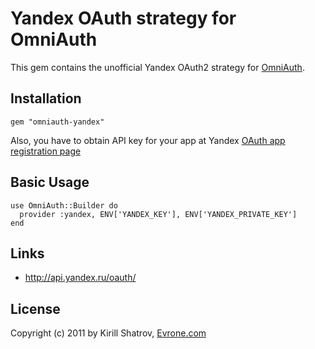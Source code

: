 # Yandex OAuth strategy for OmniAuth

This gem contains the unofficial Yandex OAuth2 strategy for [OmniAuth](http://github.com/intridea/omniauth).

## Installation

    gem "omniauth-yandex"
    
Also, you have to obtain API key for your app at Yandex [OAuth app registration page](https://oauth.yandex.ru/client/new)

## Basic Usage

    use OmniAuth::Builder do
      provider :yandex, ENV['YANDEX_KEY'], ENV['YANDEX_PRIVATE_KEY']
    end


## Links

* http://api.yandex.ru/oauth/

## License

Copyright (c) 2011 by Kirill Shatrov, [Evrone.com](http://evrone.com/)
